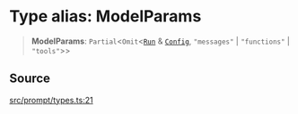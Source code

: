 # Type alias: ModelParams

> **ModelParams**: `Partial`\<`Omit`\<[`Run`](../../../../Model/namespaces/Chat/interfaces/Run.md) & [`Config`](../../../../Model/namespaces/Chat/interfaces/Config.md), `"messages"` \| `"functions"` \| `"tools"`\>\>

## Source

[src/prompt/types.ts:21](https://github.com/dexaai/llm-tools/blob/f300435/src/prompt/types.ts#L21)
